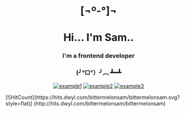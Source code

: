 
<div align="center">
  <h1 style="border-bottom: 0">[¬º-°]¬</h1>
  <h1>Hi... I'm Sam..</h1>
</div>
  <div align="center">
    <h3>I'm a frontend developer</h3>
    <h3>(╯°□°）╯︵ ┻━┻</h3>
  </div>

  <div align="center">

  <a href="">![example1](https://img.shields.io/badge/example-one-red)</a>
  <a href="">![example2](https://img.shields.io/badge/example-two-green)</a>
  <a href="">![example3](https://img.shields.io/badge/example-three-blue)</a>

</div>
  [![HitCount](https://hits.dwyl.com/bittermelonsam/bittermelonsam.svg?style=flat)] 
  (http://hits.dwyl.com/bittermelonsam/bittermelonsam)







<!--
   [![HitCount](https://img.shields.io/endpoint?url=https%3A%2F%2Fhits.dwyl.com%2Fbittermelonsam%2Fbittermelonsam.json%3Fcolor%3Dpink)](http://hits.dwyl.com/bittermelonsam/bittermelonsam)
https://img.shields.io/endpoint?url=https%3A%2F%2Fhits.dwyl.com%2Fbittermelonsam%2Fbittermelonsam.json%3Fcolor%3Dpink
### ⦿
⌱
⌬
⍚
<img src="https://github.com/bittermelonsam/bittermelonsam/assets/76081867/7ebaea99-5cb9-4046-8eaa-647c6be5d258" alt="my banner"/>
**bittermelonsam/bittermelonsam** is a ✨ _special_ ✨ repository because its `README.md` (this file) appears on your GitHub profile.

Here are some ideas to get you started:

- 🔭 I’m currently working on ...
- 🌱 I’m currently learning ...
- 👯 I’m looking to collaborate on ...
- 🤔 I’m looking for help with ...
- 💬 Ask me about ...
- 📫 How to reach me: ...
- 😄 Pronouns: ...
- ⚡ Fun fact: ...
-->
